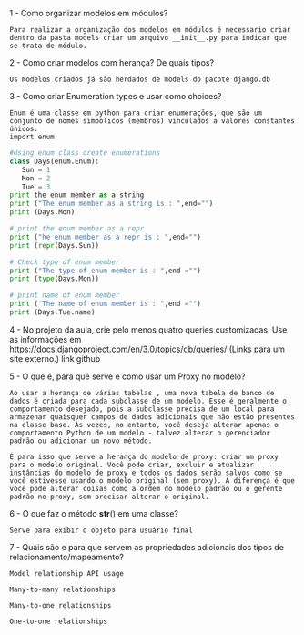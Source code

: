 1 - Como organizar modelos em módulos?
```
Para realizar a organização dos modelos em módulos é necessario criar dentro da pasta models criar um arquivo __init__.py para indicar que se trata de módulo.
```

2 - Como criar modelos com herança? De quais tipos?
```
Os modelos criados já são herdados de models do pacote django.db
```

3 - Como criar Enumeration types e usar como choices?
```
Enum é uma classe em python para criar enumerações, que são um conjunto de nomes simbólicos (membros) vinculados a valores constantes únicos.
import enum
```
``` python
#Using enum class create enumerations
class Days(enum.Enum):
   Sun = 1
   Mon = 2
   Tue = 3
print the enum member as a string
print ("The enum member as a string is : ",end="")
print (Days.Mon)

# print the enum member as a repr
print ("he enum member as a repr is : ",end="")
print (repr(Days.Sun))

# Check type of enum member
print ("The type of enum member is : ",end ="")
print (type(Days.Mon))

# print name of enum member
print ("The name of enum member is : ",end ="")
print (Days.Tue.name)

```

4 - No projeto da aula, crie pelo menos quatro queries customizadas. Use as informações em https://docs.djangoproject.com/en/3.0/topics/db/queries/ (Links para um site externo.)
link github

5 - O que é, para quê serve e como usar um Proxy no modelo?
```
Ao usar a herança de várias tabelas , uma nova tabela de banco de dados é criada para cada subclasse de um modelo. Esse é geralmente o comportamento desejado, pois a subclasse precisa de um local para armazenar quaisquer campos de dados adicionais que não estão presentes na classe base. Às vezes, no entanto, você deseja alterar apenas o comportamento Python de um modelo - talvez alterar o gerenciador padrão ou adicionar um novo método.

É para isso que serve a herança do modelo de proxy: criar um proxy para o modelo original. Você pode criar, excluir e atualizar instâncias do modelo de proxy e todos os dados serão salvos como se você estivesse usando o modelo original (sem proxy). A diferença é que você pode alterar coisas como a ordem do modelo padrão ou o gerente padrão no proxy, sem precisar alterar o original.
```
6 - O que faz o método __str__() em uma classe?
```
Serve para exibir o objeto para usuário final
```

7 - Quais são e para que servem as propriedades adicionais dos tipos de relacionamento/mapeamento?
```
Model relationship API usage

Many-to-many relationships

Many-to-one relationships

One-to-one relationships

```
